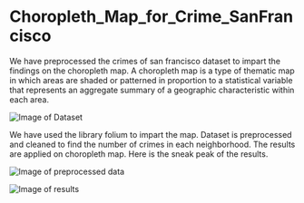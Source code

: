# Choropleth_Map_for_Crime_SanFrancisco
We have preprocessed the crimes of san francisco dataset to impart the findings on the choropleth map. A choropleth map is a type of thematic map in which areas 
are shaded or patterned in proportion to a statistical variable that represents an aggregate summary of a geographic characteristic within each area.

![Image of Dataset](https://hmp.me/dbuo)

We have used the library folium to impart the map. Dataset is preprocessed and cleaned to find the number of crimes in each neighborhood. The results are applied on
choropleth map. Here is the sneak peak of the results.

![Image of preprocessed data](https://hmp.me/dbup)

![Image of results](https://hmp.me/dbuq)
